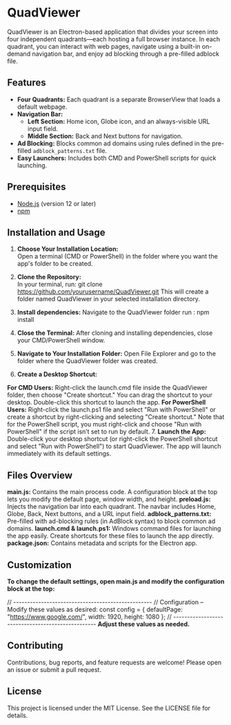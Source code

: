 # QuadViewer

QuadViewer is an Electron-based application that divides your screen into four independent quadrants—each hosting a full browser instance. In each quadrant, you can interact with web pages, navigate using a built-in on-demand navigation bar, and enjoy ad blocking through a pre-filled adblock file.

## Features

- **Four Quadrants:** Each quadrant is a separate BrowserView that loads a default webpage.
- **Navigation Bar:**  
  - **Left Section:** Home icon, Globe icon, and an always-visible URL input field.
  - **Middle Section:** Back and Next buttons for navigation.
- **Ad Blocking:** Blocks common ad domains using rules defined in the pre-filled `adblock_patterns.txt` file.
- **Easy Launchers:** Includes both CMD and PowerShell scripts for quick launching.

## Prerequisites

- [Node.js](https://nodejs.org/) (version 12 or later)
- [npm](https://www.npmjs.com/)

## Installation and Usage

1. **Choose Your Installation Location:**  
   Open a terminal (CMD or PowerShell) in the folder where you want the app's folder to be created.

2. **Clone the Repository:**  
   In your terminal, run: git clone https://github.com/yourusername/QuadViewer.git
    This will create a folder named QuadViewer in your selected installation directory.

3. **Install dependencies:**
    Navigate to the QuadViewer folder
    run : npm install

4. **Close the Terminal:**
    After cloning and installing dependencies, close your CMD/PowerShell window.

5. **Navigate to Your Installation Folder:**
    Open File Explorer and go to the folder where the QuadViewer folder was created.

6. **Create a Desktop Shortcut:**

**For CMD Users:**
    Right-click the launch.cmd file inside the QuadViewer folder, then choose "Create shortcut." You can drag the shortcut to your desktop. Double-click this shortcut to launch the app.
**For PowerShell Users:**
    Right-click the launch.ps1 file and select "Run with PowerShell" or create a shortcut by right-clicking and selecting "Create shortcut." Note that for the PowerShell script, you must right-click and choose "Run with PowerShell" if the script isn’t set to run by default.
7. **Launch the App:**
    Double-click your desktop shortcut (or right-click the PowerShell shortcut and select "Run with PowerShell") to start QuadViewer. The app will launch immediately with its default settings.

## Files Overview

**main.js:**
Contains the main process code. A configuration block at the top lets you modify the default page, window width, and height.
**preload.js:**
Injects the navigation bar into each quadrant. The navbar includes Home, Globe, Back, Next buttons, and a URL input field.
**adblock_patterns.txt:**
Pre-filled with ad-blocking rules (in AdBlock syntax) to block common ad domains.
**launch.cmd & launch.ps1:**
Windows command files for launching the app easily. Create shortcuts for these files to launch the app directly.
**package.json:**
Contains metadata and scripts for the Electron app.


## Customization

**To change the default settings, open main.js and modify the configuration block at the top:**

// --------------------------------------------------
// Configuration – Modify these values as desired:
const config = {
  defaultPage: "https://www.google.com/",
  width: 1920,
  height: 1080
};
// --------------------------------------------------
**Adjust these values as needed.**

## Contributing

Contributions, bug reports, and feature requests are welcome!
Please open an issue or submit a pull request.

## License

This project is licensed under the MIT License. See the LICENSE file for details.